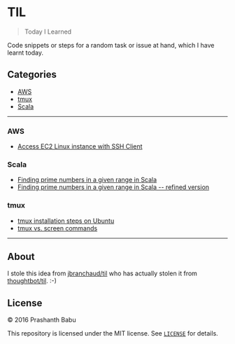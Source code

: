 # TIL

> Today I Learned

Code snippets or steps for a random task or issue at hand, which I have learnt today.



## Categories
- [AWS](#aws)
- [tmux](#tmux)
- [Scala](#scala)


----------

### AWS
- [Access EC2 Linux instance with SSH Client](AWS/aws-pscp-ssh-scp.md)


### Scala
- [Finding prime numbers in a given range in Scala](Scala/find-primes-scala.md)
- [Finding prime numbers in a given range in Scala -- refined version](Scala/find-primes-scala-refined.md)


### tmux
- [tmux installation steps on Ubuntu](tmux/tmux-install.md)
- [tmux vs. screen commands](tmux/tmux_vs_screen-commands.md)


----------

## About

I stole this idea from [jbranchaud/til](https://github.com/jbranchaud/til) who has actually stolen it from [thoughtbot/til](https://github.com/thoughtbot/til). :-)



## License

&copy; 2016 Prashanth Babu

This repository is licensed under the MIT license. See [`LICENSE`](LICENSE) for
details.
